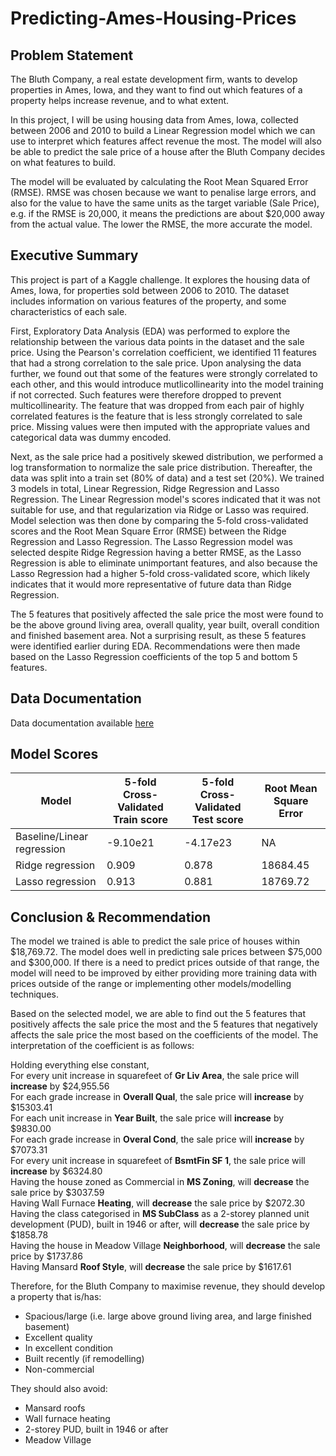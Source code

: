 # Predicting-Ames-Housing-Prices

Problem Statement
---
The Bluth Company, a real estate development firm, wants to develop properties in Ames, Iowa, and they want to find out which features of a property helps increase revenue, and to what extent.

In this project, I will be using housing data from Ames, Iowa, collected between 2006 and 2010 to build a Linear Regression model which we can use to interpret which features affect revenue the most. The model will also be able to predict the sale price of a house after the Bluth Company decides on what features to build.

The model will be evaluated by calculating the Root Mean Squared Error (RMSE). RMSE was chosen because we want to penalise large errors, and also for the value to have the same units as the target variable (Sale Price), e.g. if the RMSE is 20,000, it means the predictions are about $20,000 away from the actual value. The lower the RMSE, the more accurate the model.

Executive Summary
---
This project is part of a Kaggle challenge. It explores the housing data of Ames, Iowa, for properties sold between 2006 to 2010. The dataset includes information on various features of the property, and some characteristics of each sale.

First, Exploratory Data Analysis (EDA) was performed to explore the relationship between the various data points in the dataset and the sale price. Using the Pearson's correlation coefficient, we identified 11 features that had a strong correlation to the sale price. Upon analysing the data further, we found out that some of the features were strongly correlated to each other, and this would introduce mutlicollinearity into the model training if not corrected. Such features were therefore dropped to prevent multicollinearity. The feature that was dropped from each pair of highly correlated features is the feature that is less strongly correlated to sale price. Missing values were then imputed with the appropriate values and categorical data was dummy encoded.

Next, as the sale price had a positively skewed distribution, we performed a log transformation to normalize the sale price distribution. Thereafter, the data was split into a train set (80% of data) and a test set (20%). We trained 3 models in total, Linear Regression, Ridge Regression and Lasso Regression. The Linear Regression model's scores indicated that it was not suitable for use, and that regularization via Ridge or Lasso was required. Model selection was then done by comparing the 5-fold cross-validated scores and the Root Mean Square Error (RMSE) between the Ridge Regression and Lasso Regression. The Lasso Regression model was selected despite Ridge Regression having a better RMSE, as the Lasso Regression is able to eliminate unimportant features, and also because the Lasso Regression had a higher 5-fold cross-validated score, which likely indicates that it would more representative of future data than Ridge Regression.

The 5 features that positively affected the sale price the most were found to be the above ground living area, overall quality, year built, overall condition and finished basement area. Not a surprising result, as these 5 features were identified earlier during EDA. Recommendations were then made based on the Lasso Regression coefficients of the top 5 and bottom 5 features.

Data Documentation
---
Data documentation available [here](../datasets/DataDocumentation.txt)

Model Scores
---
| Model                      | 5-fold  Cross-Validated Train score | 5-fold  Cross-Validated Test score | Root Mean  Square Error |
|----------------------------|-------------------------------------|------------------------------------|-------------------------|
| Baseline/Linear regression | -9.10e21                            | -4.17e23                           | NA                      |
| Ridge regression           | 0.909                               | 0.878                              | 18684.45                |
| Lasso regression           | 0.913                               | 0.881                              | 18769.72                |

Conclusion & Recommendation
---
The model we trained is able to predict the sale price of houses within \$18,769.72. The model does well in predicting sale prices between \$75,000 and \$300,000. If there is a need to predict prices outside of that range, the model will need to be improved by either providing more training data with prices outside of the range or implementing other models/modelling techniques.

Based on the selected model, we are able to find out the 5 features that positively affects the sale price the most and the 5 features that negatively affects the sale price the most based on the coefficients of the model. The interpretation of the coefficient is as follows: 

Holding everything else constant,<br>
For every unit increase in squarefeet of **Gr Liv Area**, the sale price will **increase** by \$24,955.56<br>
For each grade increase in **Overall Qual**, the sale price will  **increase** by \$15303.41 <br>
For each unit increase in **Year Built**, the sale price will  **increase** by \$9830.00 <br>
For each grade increase in **Overal Cond**, the sale price will **increase** by \$7073.31 <br>
For every unit increase in squarefeet of **BsmtFin SF 1**, the sale price will  **increase** by \$6324.80 <br>
Having the house zoned as Commercial in **MS Zoning**, will **decrease** the sale price by \$3037.59 <br>
Having Wall Furnace **Heating**, will **decrease** the sale price by \$2072.30 <br>
Having the class categorised in **MS SubClass** as a 2-storey planned unit development (PUD), built in 1946 or after, will **decrease** the sale price by \$1858.78 <br>
Having the house in Meadow Village **Neighborhood**, will **decrease** the sale price by \$1737.86 <br>
Having Mansard **Roof Style**, will **decrease** the sale price by \$1617.61

Therefore, for the Bluth Company to maximise revenue, they should develop a property that is/has: <br>
<ul><li>Spacious/large (i.e. large above ground living area, and large finished basement)
<li>Excellent quality
<li>In excellent condition
<li>Built recently (if remodelling)
<li>Non-commercial
</ul>
They should also avoid:
<ul>
<li> Mansard roofs
<li> Wall furnace heating
<li> 2-storey PUD, built in 1946 or after
<li> Meadow Village
</ul>
